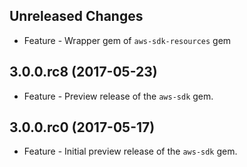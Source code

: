 Unreleased Changes
------------------

* Feature - Wrapper gem of `aws-sdk-resources` gem

3.0.0.rc8 (2017-05-23)
------------------

* Feature - Preview release of the `aws-sdk` gem.

3.0.0.rc0 (2017-05-17)
------------------

* Feature - Initial preview release of the `aws-sdk` gem.

